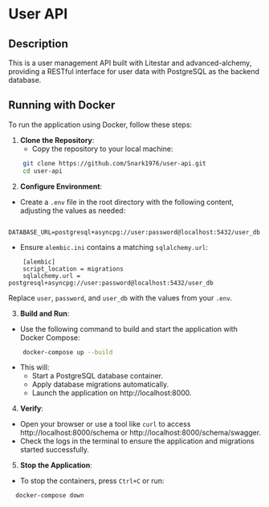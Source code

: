 # User API

## Description
This is a user management API built with Litestar and advanced-alchemy, providing a RESTful interface for user data with PostgreSQL as the backend database.

## Running with Docker

To run the application using Docker, follow these steps:

1. **Clone the Repository**:
    - Copy the repository to your local machine:
```bash
    git clone https://github.com/Snark1976/user-api.git
    cd user-api
```

2. **Configure Environment**:
- Create a `.env` file in the root directory with the following content, adjusting the values as needed:
```
    DATABASE_URL=postgresql+asyncpg://user:password@localhost:5432/user_db
```
- Ensure `alembic.ini` contains a matching `sqlalchemy.url`:
```
    [alembic]
    script_location = migrations
    sqlalchemy.url = postgresql+asyncpg://user:password@localhost:5432/user_db
```
Replace `user`, `password`, and `user_db` with the values from your `.env`.

3. **Build and Run**:
- Use the following command to build and start the application with Docker Compose:
```bash
    docker-compose up --build
```
- This will:
  - Start a PostgreSQL database container.
  - Apply database migrations automatically.
  - Launch the application on http://localhost:8000.

4. **Verify**:
- Open your browser or use a tool like `curl` to access http://localhost:8000/schema or http://localhost:8000/schema/swagger.
- Check the logs in the terminal to ensure the application and migrations started successfully.

5. **Stop the Application**:
- To stop the containers, press `Ctrl+C` or run:
```bash 
  docker-compose down
```